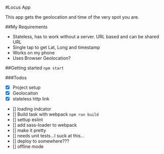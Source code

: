 #Locus App

This app gets the geolocation and time of the very spot you are.

##My Requirements
- Stateless, has to work without a server. URL based and can be shared URL
- Single tap to get Lat, Long and timestamp
- Works on my phone
- Uses Browser Geolocation?


##Getting started
```npm start```

###Todos
- [x] Project setup
- [x] Geolocaiton
- [x] stateless http link
- [] loading indcator
- [] Build task with webpack `npm run build`
- [] settup eslint
- [] add sass-loader to webpack
- [] make it pretty
- [] needs unit tests...I suck at this...
- [] deploy to somewhere???
- [] offline mode